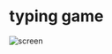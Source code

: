 # typing game 

![screen](https://github.com/user-attachments/assets/acd027a0-cfa4-49d8-a4c5-f9185012382c)
